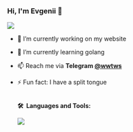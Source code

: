 
### Hi, I'm Evgenii 👋
<p align="left"> <img src="https://komarev.com/ghpvc/?username=evgkg&label=Profile%20views&color=0e75b6&style=plastic" </p>

- 🔭 I’m currently working on my website
- 🌱 I’m currently learning golang
- 📫 Reach me via **Telegram [@wwtws](https://t.me/wwtws)**
- ⚡ Fun fact: I have a split tongue

  <br/>
  <b>🛠️&nbsp;&nbsp;Languages&nbsp;and&nbsp;Tools:</b>
  <br/>
  <p align="left">
    <a href="https://skillicons.dev">
      <img src="https://skillicons.dev/icons?i=linux,git,docker,go,cpp,cs,html,css,js,mysql,qt,visualstudio,unreal,unity,arduino,bash&perline=8" />
    </a>
  </p>
